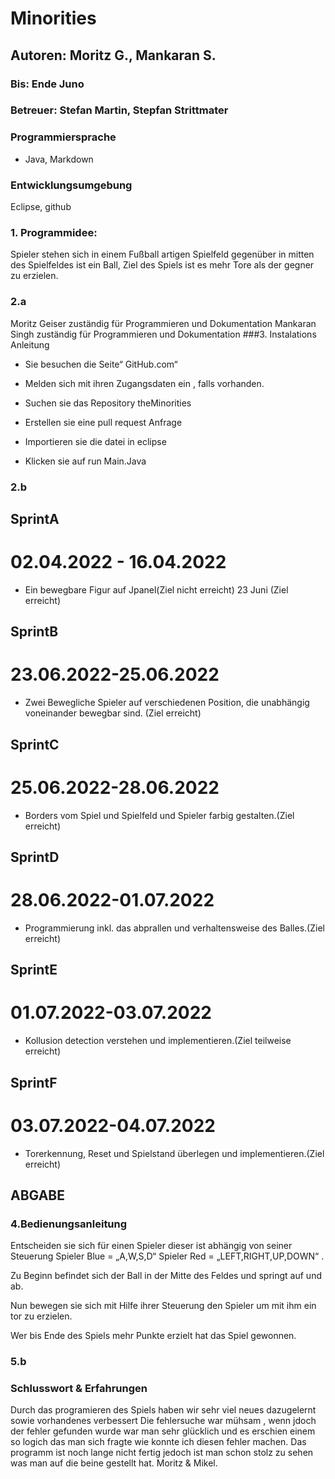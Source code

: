 # Minorities
## Autoren: Moritz G., Mankaran S. 
### Bis: Ende Juno
### Betreuer: Stefan Martin, Stepfan Strittmater
### Programmiersprache
- Java, Markdown
### Entwicklungsumgebung
Eclipse, github
### 1. Programmidee: 
Spieler stehen sich in einem Fußball artigen Spielfeld gegenüber in mitten des Spielfeldes ist ein Ball, Ziel des Spiels ist es mehr Tore als der gegner zu erzielen. 
### 2.a 
Moritz Geiser zuständig für Programmieren und Dokumentation
Mankaran Singh zuständig für Programmieren und Dokumentation
###3. Instalations Anleitung  
- Sie besuchen die Seite“ GitHub.com“  

- Melden sich mit ihren Zugangsdaten ein , falls vorhanden. 

- Suchen sie das Repository theMinorities  

- Erstellen sie eine pull request Anfrage   

- Importieren sie die datei in eclipse  

- Klicken sie auf run Main.Java  

### 2.b
## SprintA
# 02.04.2022 - 16.04.2022
- Ein bewegbare Figur auf Jpanel(Ziel nicht erreicht)
23 Juni (Ziel erreicht)
## SprintB
# 23.06.2022-25.06.2022
- Zwei Bewegliche Spieler auf verschiedenen Position, die unabhängig voneinander bewegbar sind. (Ziel erreicht)
## SprintC
# 25.06.2022-28.06.2022
- Borders vom Spiel und Spielfeld und Spieler farbig gestalten.(Ziel erreicht)
## SprintD
# 28.06.2022-01.07.2022
- Programmierung inkl. das abprallen und verhaltensweise des Balles.(Ziel erreicht)
## SprintE 
# 01.07.2022-03.07.2022
- Kollusion detection verstehen und implementieren.(Ziel teilweise erreicht)
## SprintF
# 03.07.2022-04.07.2022
- Torerkennung, Reset und Spielstand überlegen und implementieren.(Ziel erreicht)
## ABGABE
### 4.Bedienungsanleitung  
Entscheiden sie sich für einen Spieler dieser ist abhängig von seiner Steuerung Spieler Blue = „A,W,S,D“ Spieler Red = „LEFT,RIGHT,UP,DOWN“ .

Zu Beginn befindet sich der Ball in der Mitte des Feldes und springt auf und ab.

Nun bewegen sie sich mit Hilfe ihrer Steuerung den Spieler um mit ihm ein tor zu erzielen. 

Wer bis Ende des Spiels mehr Punkte erzielt hat das Spiel gewonnen.

### 5.b 




### Schlusswort & Erfahrungen
Durch das programieren des Spiels haben wir sehr viel neues dazugelernt sowie vorhandenes verbessert
Die fehlersuche war mühsam , wenn jdoch der fehler gefunden wurde war man sehr glücklich und es erschien einem so logich das man sich fragte wie konnte ich diesen fehler machen.
Das programm ist noch lange nicht fertig jedoch ist man schon stolz zu sehen was man auf die beine gestellt hat.
Moritz & Mikel.
